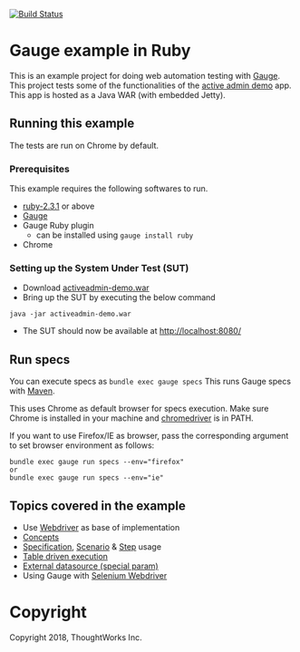 [![Build Status](https://travis-ci.org/getgauge-examples/ruby-selenium.svg?branch=master)](https://travis-ci.org/getgauge-examples/ruby-selenium)

# Gauge example in Ruby

This is an example project for doing web automation testing with [Gauge](http://getgauge.io). This project tests some of the functionalities of the [active admin demo](https://github.com/getgauge/activeadmin-demo) app. This app is hosted as a Java WAR (with embedded Jetty).

## Running this example
The tests are run on Chrome by default.

### Prerequisites

This example requires the following softwares to run.
  * [ruby-2.3.1](https://www.ruby-lang.org/en/news/2016/04/26/ruby-2-3-1-released/) or above
  * [Gauge](https://docs.gauge.org/getting_started/installing-gauge.html)
  * Gauge Ruby plugin
    * can be installed using `gauge install ruby`
  * Chrome

### Setting up the System Under Test (SUT)

* Download [activeadmin-demo.war](https://github.com/getgauge-examples/activeadmin-demo/releases/tag/untagged-f0befd5494efa4baabd2)
* Bring up the SUT by executing the below command
```
java -jar activeadmin-demo.war
```
* The SUT should now be available at [http://localhost:8080/](http://localhost:8080)

## Run specs

You can execute specs as `bundle exec gauge specs`
This runs Gauge specs with [Maven](http://maven.apache.org/index.html).

This uses Chrome as default browser for specs execution. Make sure Chrome is installed in your machine and [chromedriver](https://sites.google.com/a/chromium.org/chromedriver/) is in PATH.

If you want to use Firefox/IE as browser, pass the corresponding argument to set browser environment as follows:

```
bundle exec gauge run specs --env="firefox"
or
bundle exec gauge run specs --env="ie"
```

## Topics covered in the example

- Use [Webdriver](http://docs.seleniumhq.org/projects/webdriver/) as base of implementation
- [Concepts](https://docs.gauge.org/latest/writing-specifications.html#concept)
- [Specification](https://docs.gauge.org/latest/writing-specifications.html#specifications-spec), [Scenario](https://docs.gauge.org/latest/writing-specifications.html#longstart-scenarios) & [Step](https://docs.gauge.org/latest/writing-specifications.html#longstart-steps) usage
- [Table driven execution](https://docs.gauge.org/latest/execution.html#data-driven-execution)
- [External datasource (special param)](https://docs.gauge.org/latest/execution.html#external-csv-for-data-table)
- Using Gauge with [Selenium Webdriver](http://docs.seleniumhq.org/projects/webdriver/)

# Copyright
Copyright 2018, ThoughtWorks Inc.
